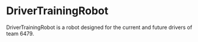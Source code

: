 # DriverTrainingRobot

DriverTrainingRobot is a robot designed for the current and future drivers of team 6479.